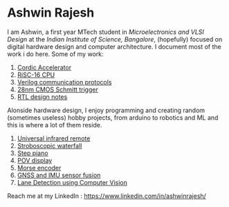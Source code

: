 # Ashwin Rajesh

I am Ashwin, a first year MTech student in *Microelectronics and VLSI Design* at the *Indian Institute of Science, Bangalore*, (hopefully) focused on digital hardware design and computer architecture. I document most of the work i do here. Some of my work:

1) [Cordic Accelerator](https://github.com/Ashwin-Rajesh/Cordic_accelerator)
2) [RiSC-16 CPU](https://github.com/Ashwin-Rajesh/RiSC-16)
3) [Verilog communication protocols](https://github.com/Ashwin-Rajesh/Verilog_comm)
4) [28nm CMOS Schmitt trigger](https://github.com/Ashwin-Rajesh/CMOS_Schmitt)
5) [RTL design notes](https://github.com/Ashwin-Rajesh/RTL_Notes)

Alonside hardware design, I enjoy programming and creating random (sometimes useless) hobby projects, from arduino to robotics and ML and this is where a lot of them reside.

1) [Universal infrared remote](https://github.com/Ashwin-Rajesh/UniversalRemote_ESP32)
2) [Stroboscopic waterfall](https://github.com/Ashwin-Rajesh/Quintessence-StroboscopicWater)
3) [Step piano](https://github.com/Ashwin-Rajesh/Quintessence-StepPiano)
4) [POV display](https://github.com/Ashwin-Rajesh/POV-display)
5) [Morse encoder](https://github.com/Ashwin-Rajesh/Morse-Sender)
6) [GNSS and IMU sensor fusion](https://github.com/Ashwin-Rajesh/Kalman_filter_carla)
7) [Lane Detection using Computer Vision](https://github.com/Ashwin-Rajesh/LaneDetection)

Reach me at my LinkedIn : https://www.linkedin.com/in/ashwinrajesh/
